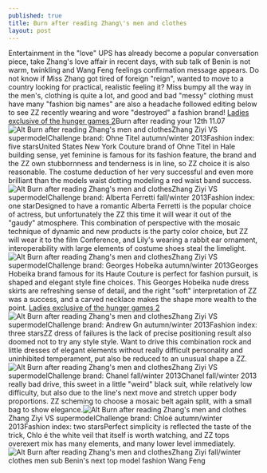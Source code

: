 ```yaml
---
published: true
title: Burn after reading Zhang\'s men and clothes
layout: post
---
```

Entertainment in the \"love\" UPS has already become a popular conversation piece, take Zhang\'s love affair in recent days, with sub talk of Benin is not warm, twinkling and Wang Feng feelings confirmation message appears. Do not know if Miss Zhang got tired of foreign \"reign\", wanted to move to a country looking for practical, realistic feeling it? Miss bumpy all the way in the men\'s, clothing is quite a lot, and good and bad \"messy\" clothing must have many \"fashion big names\" are also a headache followed editing below to see ZZ recently wearing and wore \"destroyed\" a fashion brand! [Ladies exclusive of the hunger games 2](http://www.faybag.com/2015/11/28/ladies-exclusive-of-the-hunger-games-2/)Burn after reading your 12th 11.07![Alt Burn after reading Zhang\'s men and clothes](https://c2.staticflickr.com/6/5706/22737437263_f881a548e3.jpg)Zhang Ziyi VS supermodelChallenge brand: Ohne Titel autumn/winter 2013Fashion index: five starsUnited States New York Couture brand of Ohne Titel in Hale building sense, yet feminine is famous for its fashion feature, the brand and the ZZ own stubbornness and tenderness is in line, so ZZ choice it is also reasonable. The costume deduction of her very successful and even more brilliant than the models waist dotting modeling a red waist band success.![Alt Burn after reading Zhang\'s men and clothes](https://c1.staticflickr.com/1/710/23256237152_ecf7e233d3.jpg)Zhang Ziyi VS supermodelChallenge brand: Alberta Ferretti fall/winter 2013Fashion index: one starDesigned to have a romantic Alberta Ferretti is the popular choice of actress, but unfortunately the ZZ this time it will wear it out of the \"gaudy\" atmosphere. This combination of perspective with the mosaic technique of dynamic and new products is the party color choice, but ZZ will wear it to the film Conference, and Lily\'s wearing a rabbit ear ornament, interoperability with large elements of costume shoes steal the limelight.![Alt Burn after reading Zhang\'s men and clothes](https://c1.staticflickr.com/1/611/22996677429_d075299507.jpg)Zhang Ziyi VS supermodelChallenge brand: Georges Hobeika autumn/winter 2013Georges Hobeika brand famous for its Haute Couture is perfect for fashion pursuit, is shaped and elegant style fine choices. This Georges Hobeika nude dress skirts are refreshing sense of detail, and the right \"soft\" interpretation of ZZ was a success, and a carved necklace makes the shape more wealth to the point. [Ladies exclusive of the hunger games 2](http://www.faybag.com/2015/11/28/ladies-exclusive-of-the-hunger-games-2/)![Alt Burn after reading Zhang\'s men and clothes](https://c1.staticflickr.com/1/749/23338478266_c78783ce65.jpg)Zhang Ziyi VS supermodelChallenge brand: Andrew Gn autumn/winter 2013Fashion index: three starsZZ dress of failures is the lack of precise positioning result also doomed not to try any style style. Want to drive this combination rock and little dresses of elegant elements without really difficult personality and uninhibited temperament, put also be reduced to an unusual shape a ZZ.![Alt Burn after reading Zhang\'s men and clothes](https://c2.staticflickr.com/6/5727/23068825390_34a24d0577.jpg)Zhang Ziyi VS supermodelChallenge brand: Chanel fall/winter 2013Chanel fall/winter 2013 really bad drive, this sweet in a little \"weird\" black suit, while relatively low difficulty, but also due to the line\'s next move and stretch upper body proportions. ZZ scheming to choose a mosaic belt again split, with a small bag to show elegance.![Alt Burn after reading Zhang\'s men and clothes](https://c1.staticflickr.com/1/730/22996695269_9b83381e0e.jpg)Zhang Ziyi VS supermodelChallenge brand: Chloé autumn/winter 2013Fashion index: two starsPerfect simplicity is reflected the taste of the trick, Chlo é the white veil that itself is worth watching, and ZZ tops overexert mix has many elements, and many lower level immediately.![Alt Burn after reading Zhang\'s men and clothes](https://c1.staticflickr.com/1/670/22996700709_3a8c1b6159_z.jpg)Zhang Ziyi fall/winter clothes men sub Benin\'s next top model fashion Wang Feng
